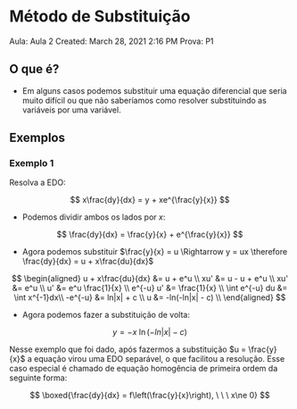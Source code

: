 # Método de Substituição

Aula: Aula 2
Created: March 28, 2021 2:16 PM
Prova: P1

## O que é?

- Em alguns casos podemos substituir uma equação diferencial que seria muito difícil ou que não saberíamos como resolver substituindo as variáveis por uma variável.

## Exemplos

### Exemplo 1

Resolva a EDO: 

$$
x\frac{dy}{dx} = y + xe^{\frac{y}{x}}
$$

- Podemos dividir ambos os lados por $x$:

$$
\frac{dy}{dx} = \frac{y}{x} + e^{\frac{y}{x}}
$$

- Agora podemos substituir $\frac{y}{x} = u \Rightarrow y = ux 
 \therefore \frac{dy}{dx} = u + x\frac{du}{dx}$

$$
\begin{aligned}
u + x\frac{du}{dx} &= u + e^u \\ 
xu' &=  u - u + e^u \\
xu' &=  e^u \\
u' &= e^u \frac{1}{x} \\
e^{-u} u' &=  \frac{1}{x} \\
\int e^{-u} du &= \int x^{-1}dx\\
-e^{-u} &= ln|x| + c \\
u &= -ln(-ln|x| - c) \\
\end{aligned}
$$

- Agora podemos fazer a substituição de volta:

$$
y = -x \ \ln(-ln|x| - c)
$$

Nesse exemplo que foi dado, após fazermos a substituição $u = \frac{y}{x}$ a equação virou uma EDO separável, o que facilitou a resolução. Esse caso especial é chamado de equação homogência de primeira ordem da seguinte forma:

$$
\boxed{\frac{dy}{dx} = f\left(\frac{y}{x}\right),  \ \ \ x\ne 0}
$$